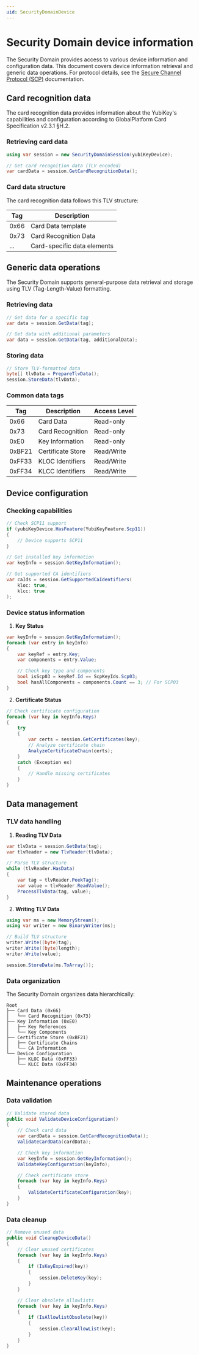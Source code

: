 ```yaml
---
uid: SecurityDomainDevice
---
```


<!-- Copyright 2024 Yubico AB

Licensed under the Apache License, Version 2.0 (the "License");
you may not use this file except in compliance with the License.
You may obtain a copy of the License at

    http://www.apache.org/licenses/LICENSE-2.0

Unless required by applicable law or agreed to in writing, software
distributed under the License is distributed on an "AS IS" BASIS,
WITHOUT WARRANTIES OR CONDITIONS OF ANY KIND, either express or implied.
See the License for the specific language governing permissions and
limitations under the License. -->

# Security Domain device information

The Security Domain provides access to various device information and configuration data. This document covers device information retrieval and generic data operations. For protocol details, see the [Secure Channel Protocol (SCP)](xref:UsersManualScp) documentation.

## Card recognition data

The card recognition data provides information about the YubiKey's capabilities and configuration according to GlobalPlatform Card Specification v2.3.1 §H.2.

### Retrieving card data

```csharp
using var session = new SecurityDomainSession(yubiKeyDevice);

// Get card recognition data (TLV encoded)
var cardData = session.GetCardRecognitionData();
```

### Card data structure

The card recognition data follows this TLV structure:

| Tag  | Description                 |
| ---- | --------------------------- |
| 0x66 | Card Data template          |
| 0x73 | Card Recognition Data       |
| ...  | Card-specific data elements |

## Generic data operations

The Security Domain supports general-purpose data retrieval and storage using TLV (Tag-Length-Value) formatting.

### Retrieving data

```csharp
// Get data for a specific tag
var data = session.GetData(tag);

// Get data with additional parameters
var data = session.GetData(tag, additionalData);
```

### Storing data

```csharp
// Store TLV-formatted data
byte[] tlvData = PrepareTlvData();
session.StoreData(tlvData);
```

### Common data tags

| Tag    | Description       | Access Level |
| ------ | ----------------- | ------------ |
| 0x66   | Card Data         | Read-only    |
| 0x73   | Card Recognition  | Read-only    |
| 0xE0   | Key Information   | Read-only    |
| 0xBF21 | Certificate Store | Read/Write   |
| 0xFF33 | KLOC Identifiers  | Read/Write   |
| 0xFF34 | KLCC Identifiers  | Read/Write   |

## Device configuration

### Checking capabilities

```csharp
// Check SCP11 support
if (yubiKeyDevice.HasFeature(YubiKeyFeature.Scp11))
{
    // Device supports SCP11
}

// Get installed key information
var keyInfo = session.GetKeyInformation();

// Get supported CA identifiers
var caIds = session.GetSupportedCaIdentifiers(
    kloc: true,
    klcc: true
);
```

### Device status information

1. **Key Status**

```csharp
var keyInfo = session.GetKeyInformation();
foreach (var entry in keyInfo)
{
    var keyRef = entry.Key;
    var components = entry.Value;

    // Check key type and components
    bool isScp03 = keyRef.Id == ScpKeyIds.Scp03;
    bool hasAllComponents = components.Count == 3; // For SCP03
}
```

2. **Certificate Status**

```csharp
// Check certificate configuration
foreach (var key in keyInfo.Keys)
{
    try
    {
        var certs = session.GetCertificates(key);
        // Analyze certificate chain
        AnalyzeCertificateChain(certs);
    }
    catch (Exception ex)
    {
        // Handle missing certificates
    }
}
```

## Data management

### TLV data handling

1. **Reading TLV Data**

```csharp
var tlvData = session.GetData(tag);
var tlvReader = new TlvReader(tlvData);

// Parse TLV structure
while (tlvReader.HasData)
{
    var tag = tlvReader.PeekTag();
    var value = tlvReader.ReadValue();
    ProcessTlvData(tag, value);
}
```

2. **Writing TLV Data**

```csharp
using var ms = new MemoryStream();
using var writer = new BinaryWriter(ms);

// Build TLV structure
writer.Write((byte)tag);
writer.Write((byte)length);
writer.Write(value);

session.StoreData(ms.ToArray());
```

### Data organization

The Security Domain organizes data hierarchically:

```
Root
├── Card Data (0x66)
│   └── Card Recognition (0x73)
├── Key Information (0xE0)
│   ├── Key References
│   └── Key Components
├── Certificate Store (0xBF21)
│   ├── Certificate Chains
│   └── CA Information
└── Device Configuration
    ├── KLOC Data (0xFF33)
    └── KLCC Data (0xFF34)
```

## Maintenance operations

### Data validation

```csharp
// Validate stored data
public void ValidateDeviceConfiguration()
{
    // Check card data
    var cardData = session.GetCardRecognitionData();
    ValidateCardData(cardData);

    // Check key information
    var keyInfo = session.GetKeyInformation();
    ValidateKeyConfiguration(keyInfo);

    // Check certificate store
    foreach (var key in keyInfo.Keys)
    {
        ValidateCertificateConfiguration(key);
    }
}
```

### Data cleanup

```csharp
// Remove unused data
public void CleanupDeviceData()
{
    // Clear unused certificates
    foreach (var key in keyInfo.Keys)
    {
        if (IsKeyExpired(key))
        {
            session.DeleteKey(key);
        }
    }

    // Clear obsolete allowlists
    foreach (var key in keyInfo.Keys)
    {
        if (IsAllowlistObsolete(key))
        {
            session.ClearAllowList(key);
        }
    }
}
```